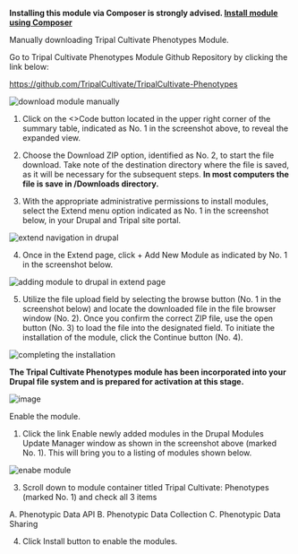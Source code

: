 **Installing this module via Composer is strongly advised. [Install module using Composer](administration#installation)**


Manually downloading Tripal Cultivate Phenotypes Module.

Go to Tripal Cultivate Phenotypes Module Github Repository by clicking the link below:

https://github.com/TripalCultivate/TripalCultivate-Phenotypes

![download module manually](https://github.com/TripalCultivate/docs/assets/15472253/75acbe34-162c-43d3-9869-2ac3aeecaaf6)

1. Click on the <>Code button located in the upper right corner of the summary table, indicated as No. 1 in the screenshot above, to reveal the expanded view.
2. Choose the Download ZIP option, identified as No. 2, to start the file download. Take note of the destination directory where the file is saved, as it will be necessary for the subsequent steps. **In most computers the file is save in /Downloads directory.**

3. With the appropriate administrative permissions to install modules, select the Extend menu option indicated as No. 1 in the screenshot below, in your Drupal and Tripal site portal.

![extend navigation in drupal](https://github.com/TripalCultivate/docs/assets/15472253/d6baf74a-db64-4c61-9149-ff684bba69da)

4. Once in the Extend page, click + Add New Module as indicated by No. 1 in the screenshot below.

![adding module to drupal in extend page](https://github.com/TripalCultivate/docs/assets/15472253/e22c0cde-cc94-40da-881b-01fc33377a81)

5. Utilize the file upload field by selecting the browse button (No. 1 in the screenshot below) and locate the downloaded file in the file browser window (No. 2). Once you confirm the correct ZIP file, use the open button (No. 3) to load the file into the designated field. To initiate the installation of the module, click the Continue button (No. 4).

![completing the installation](https://github.com/TripalCultivate/docs/assets/15472253/0bbb487d-43f0-4e3e-a2e2-1c05456d716e)

**The Tripal Cultivate Phenotypes module has been incorporated into your Drupal file system and is prepared for activation at this stage.**

![image](https://github.com/TripalCultivate/docs/assets/15472253/a2b738ed-46ef-43cb-b184-0e2a5e0e77d9)

Enable the module.

1. Click the link Enable newly added modules in the Drupal Modules Update Manager window as shown in the screenshot above (marked No. 1). This will bring you to a listing of modules shown below. 

![enabe module](https://github.com/TripalCultivate/docs/assets/15472253/08a980c0-7370-44e8-bc62-b02ba9f58a84)

3. Scroll down to module container titled Tripal Cultivate: Phenotypes (marked No. 1) and check all 3 items

A. Phenotypic Data API
B. Phenotypic Data Collection
C. Phenotypic Data Sharing

4. Click Install button to enable the modules.
